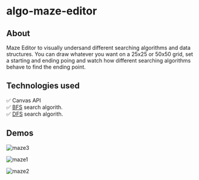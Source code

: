 # algo-maze-editor

## About
Maze Editor to visually undersand different searching algorithms and data structures. You can draw whatever you want on a 25x25 or 50x50 grid, set a starting and ending poing and watch how different searching algorithms behave to find the ending point. 

## Technologies used
✅ Canvas API <br>
✅ [BFS](https://en.wikipedia.org/wiki/Breadth-first_search) search algorith. <br>
✅ [DFS](https://en.wikipedia.org/wiki/Depth-first_search) search algorith. <br>

## Demos
![maze3](https://user-images.githubusercontent.com/44708451/161941412-eae2033f-d09f-430f-9745-6f2984405c71.gif)

![maze1](https://user-images.githubusercontent.com/44708451/161941417-08b46ee9-781b-4972-be69-2355a8a61f9c.gif)

![maze2](https://user-images.githubusercontent.com/44708451/161941427-17717f27-5bda-4713-ac0c-5b7032fedaca.gif)
